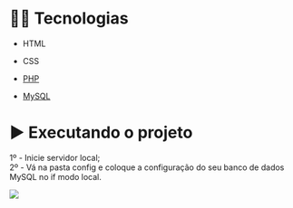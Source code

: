 
# 👨‍💻 Tecnologias

- HTML

- CSS

- [PHP](https://www.php.net/)
 
- [MySQL](https://www.mysql.com/)
 
# ▶️ Executando o projeto

1º - Inicie servidor local;
<br>
2º - Vá na pasta config e coloque a configuração do seu banco de dados MySQL no if modo local.

<img src="https://user-images.githubusercontent.com/29473781/164553476-db5e263e-d8eb-4ded-ad0b-d0b1dd74ec22.png" />

